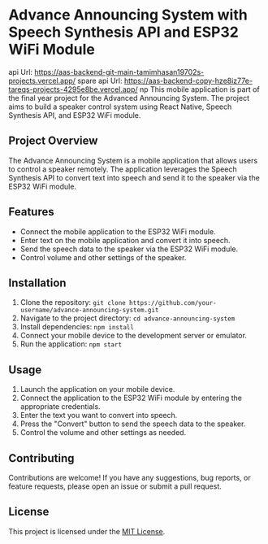 <!-- @format -->

# Advance Announcing System with Speech Synthesis API and ESP32 WiFi Module

api Url: https://aas-backend-git-main-tamimhasan19702s-projects.vercel.app/
spare api Url: https://aas-backend-copy-hze8iz77e-tareqs-projects-4295e8be.vercel.app/
np
This mobile application is part of the final year project for the Advanced Announcing System. The project aims to build a speaker control system using React Native, Speech Synthesis API, and ESP32 WiFi module.

## Project Overview

The Advance Announcing System is a mobile application that allows users to control a speaker remotely. The application leverages the Speech Synthesis API to convert text into speech and send it to the speaker via the ESP32 WiFi module.

## Features

- Connect the mobile application to the ESP32 WiFi module.
- Enter text on the mobile application and convert it into speech.
- Send the speech data to the speaker via the ESP32 WiFi module.
- Control volume and other settings of the speaker.

## Installation

1. Clone the repository: `git clone https://github.com/your-username/advance-announcing-system.git`
2. Navigate to the project directory: `cd advance-announcing-system`
3. Install dependencies: `npm install`
4. Connect your mobile device to the development server or emulator.
5. Run the application: `npm start`

## Usage

1. Launch the application on your mobile device.
2. Connect the application to the ESP32 WiFi module by entering the appropriate credentials.
3. Enter the text you want to convert into speech.
4. Press the "Convert" button to send the speech data to the speaker.
5. Control the volume and other settings as needed.

## Contributing

Contributions are welcome! If you have any suggestions, bug reports, or feature requests, please open an issue or submit a pull request.

## License

This project is licensed under the [MIT License](LICENSE).
